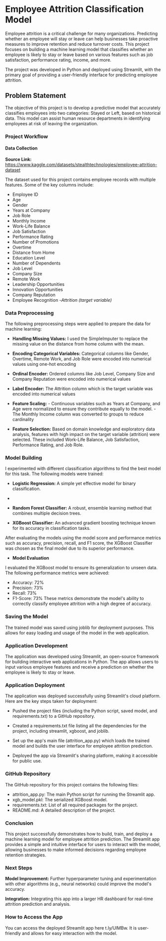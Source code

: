 # Employee Attrition Classification Model


Employee attrition is a critical challenge for many organizations. Predicting whether an employee will stay or leave can help businesses take proactive measures to improve retention and reduce turnover costs. This project focuses on building a machine learning model that classifies whether an employee is likely to stay or leave based on various features such as job satisfaction, performance rating, income, and more.

The project was developed in Python and deployed using Streamlit, with the primary goal of providing a user-friendly interface for predicting employee attrition.

## Problem Statement

The objective of this project is to develop a predictive model that accurately classifies employees into two categories: Stayed or Left, based on historical data. This model can assist human resource departments in identifying employees at risk of leaving the organization.

### Project Workflow

#### **Data Collection**

**Source Link:** https://www.kaggle.com/datasets/stealthtechnologies/employee-attrition-dataset

The dataset used for this project contains employee records with multiple features. Some of the key columns include:

- Employee ID
- Age
- Gender
- Years at Company
- Job Role
- Monthly Income
- Work-Life Balance
- Job Satisfaction
- Performance Rating
- Number of Promotions
- Overtime
- Distance from Home
- Education Level
- Number of Dependents
- Job Level
- Company Size
- Remote Work
- Leadership Opportunities
- Innovation Opportunities
- Company Reputation
- Employee Recognition
 -_Attrition (target variable)_


### **Data Preprocessing**

The following preprocessing steps were applied to prepare the data for machine learning:

- **Handling Missing Values:**  I used the SimpleImputer to replace the missing value on the distance from home column with the mean.
  
- **Encoding Categorical Variables:** Categorical columns like Gender, Overtime, Remote Work, and Job Role were encoded into numerical values using one-hot encoding

- **Ordinal Encoder:** Ordered columns like Job Level, Company Size and Company Reputation were encoded into numerical values

- **Label Encoder:** The Attrition column which is the target variable was encoded into numerical values
  
- **Feature Scaling:**  - Continuous variables such as Years at Company, and Age were normalized to ensure they contribute equally to the model.
                        - The Monthly Income column was converted to groups to reduce cardinality
  
- **Feature Selection:** Based on domain knowledge and exploratory data analysis, features with high impact on the target variable (attrition) were selected. These included Work-Life Balance, Job Satisfaction, Performance Rating, and Job Role.


### **Model Building**

I experimented with different classification algorithms to find the best model for this task. The following models were trained:

- **Logistic Regression:** A simple yet effective model for binary classification.
- 
- **Random Forest Classifier:** A robust, ensemble learning method that combines multiple decision trees.
  
- **XGBoost Classifier:** An advanced gradient boosting technique known for its accuracy in classification tasks.
  
After evaluating the models using the model score and performance metrics such as accuracy, precision, recall, and F1 score, the XGBoost Classifier was chosen as the final model due to its superior performance.

- **Model Evaluation**
  
I evaluated the  XGBoost model to ensure its generalization to unseen data. The following performance metrics were achieved:

- Accuracy: 72%
- Precision: 73%
- Recall: 73%
- F1-Score: 73%
These metrics demonstrate the model's ability to correctly classify employee attrition with a high degree of accuracy.

### **Saving the Model**
The trained model was saved using joblib for deployment purposes. This allows for easy loading and usage of the model in the web application.

### **Application Development**
The application was developed using Streamlit, an open-source framework for building interactive web applications in Python. The app allows users to input various employee features and receive a prediction on whether the employee is likely to stay or leave.

### **Application Deployment**
The application was deployed successfully using Streamlit's cloud platform. Here are the key steps taken for deployment:

- Pushed the project files (including the Python script, saved model, and requirements.txt) to a GitHub repository.
  
- Created a requirements.txt file listing all the dependencies for the project, including streamlit, xgboost, and joblib.

- Set up the app's main file (attrition_app.py) which loads the trained model and builds the user interface for employee attrition prediction.
  
- Deployed the app via Streamlit's sharing platform, making it accessible for public use.
  
### **GitHub Repository**
The GitHub repository for this project contains the following files:

- attrition_app.py: The main Python script for running the Streamlit app.
- xgb_model.pkl: The serialized XGBoost model.
- requirements.txt: List of all required packages for the project.
- README.md: A detailed description of the project.

### **Conclusion**

This project successfully demonstrates how to build, train, and deploy a machine learning model for employee attrition prediction. The Streamlit app provides a simple and intuitive interface for users to interact with the model, allowing businesses to make informed decisions regarding employee retention strategies.

### **Next Steps**

**Model Improvement:** Further hyperparameter tuning and experimentation with other algorithms (e.g., neural networks) could improve the model's accuracy.

**Integration:** Integrating this app into a larger HR dashboard for real-time attrition prediction and analysis.

### **How to Access the App**
You can access the deployed Streamlit app here t.ly/UlMBw. It is user-friendly and allows for easy interaction with the model.
